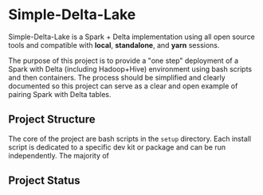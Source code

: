# Simple-Delta-Lake

Simple-Delta-Lake is a Spark + Delta implementation using all open 
source tools and compatible with **local**, **standalone**, and **yarn** sessions.

The purpose of this project is to provide a "one step" deployment of 
a Spark with Delta (including Hadoop+Hive) environment using bash scripts
and then containers. The process should be simplified and clearly 
documented so this project can serve as a clear and open example of 
pairing Spark with Delta tables.

## Project Structure

The core of the project are bash scripts in the `setup` directory.
Each install script is dedicated to a specific dev kit or package
and can be run independently. The majority of 

## Project Status

